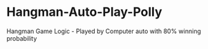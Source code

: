 # Hangman-Auto-Play-Polly
Hangman Game Logic - Played by Computer auto with 80% winning probability
